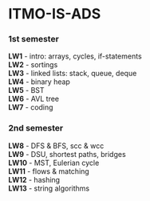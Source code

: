 # ITMO-IS-ADS

### 1st semester
**LW1** - intro: arrays, cycles, if-statements\
**LW2** - sortings\
**LW3** - linked lists: stack, queue, deque\
**LW4** - binary heap\
**LW5** - BST\
**LW6** - AVL tree\
**LW7** - coding


### 2nd semester
**LW8** - DFS & BFS, scc & wcc\
**LW9** - DSU, shortest paths, bridges\
**LW10** - MST, Eulerian cycle\
**LW11** - flows & matching\
**LW12** - hashing\
**LW13** - string algorithms

